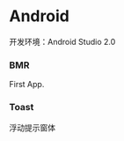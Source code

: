 Android
===================================  
开发环境：Android Studio 2.0



### BMR
  First App.
  
### Toast 
  浮动提示窗体
